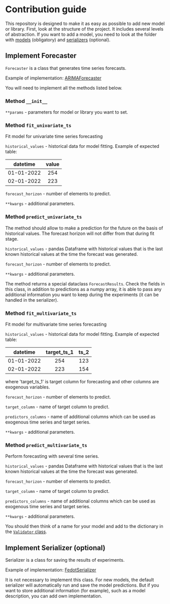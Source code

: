 # Contribution guide

This repository is designed to make it as easy as possible to add new model or library.
First, look at the structure of the project. It includes several levels of abstraction. If you want to add a model, you need to look 
at the folder with [models](../pytsbe/models) (obligatory) and [serializers](../pytsbe/store) (optional).

## Implement Forecaster
`Forecaster` is a class that generates time series forecasts.

Example of implementation: [ARIMAForecaster](../pytsbe/models/pmdarima_forecaster.py)

You will need to implement all the methods listed below.

### Method `__init__`

`**params` - parameters for model or library you want to set.

### Method `fit_univariate_ts`
Fit model for univariate time series forecasting

`historical_values` - historical data for model fitting. Example of expected table:

| datetime   | value |
| :--------: | :---: |
| 01-01-2022 | 254   |
| 02-01-2022 | 223   |

`forecast_horizon` - number of elements to predict.

`**kwargs` - additional parameters.

### Method `predict_univariate_ts`
The method should allow to make a prediction for the future on the basis of
historical values. The forecast horizon will not differ from that during fit stage.

`historical_values` - pandas Dataframe with historical values that is the last 
known historical values at the time the forecast was generated.

`forecast_horizon` - number of elements to predict.

`**kwargs` - additional parameters.

The method returns a special dataclass `ForecastResults`. Check the fields in this class, 
in addition to predictions as a numpy array, it is able to pass any additional information 
you want to keep during the experiments (it can be handled in the serializer).

### Method `fit_multivariate_ts`
Fit model for multivariate time series forecasting

`historical_values` - historical data for model fitting. Example of expected table:

| datetime   | target\_ts\_1 | ts\_2 |
| :--------: | :-----------: | :---: |
| 01-01-2022 | 254           | 123   |
| 02-01-2022 | 223           | 154   |

where 'target_ts_1' is target column for forecasting and other columns are exogenous variables.

`forecast_horizon` - number of elements to predict.

`target_column` - name of target column to predict.

`predictors_columns` - name of additional columns which can be used as exogenous time series and target series.

`**kwargs` - additional parameters.

### Method `predict_multivariate_ts`
Perform forecasting with several time series. 

`historical_values` - pandas Dataframe with historical values that is the last 
known historical values at the time the forecast was generated.

`forecast_horizon` - number of elements to predict.

`target_column` - name of target column to predict.

`predictors_columns` - name of additional columns which can be used as exogenous time series and target series.

`**kwargs` - additional parameters.

You should then think of a name for your model and 
add to the dictionary in the [`Validator` class](../pytsbe/validation/validation.py).


## Implement Serializer (optional)
Serializer is a class for saving the results of experiments.

Example of implementation: [FedotSerializer](../pytsbe/store/fedot_serializer.py)

It is not necessary to implement this class. For new models, the default 
serializer will automatically run and save the model predictions. But if you
want to store additional information (for example), such as a model description, 
you can add own implementation.
